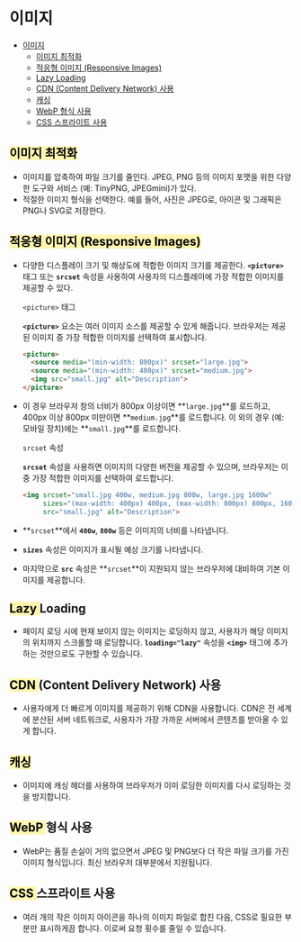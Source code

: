 # 이미지

- [이미지](#이미지)
  - [이미지 최적화](#이미지-최적화)
  - [적응형 이미지 (Responsive Images)](#적응형-이미지-responsive-images)
  - [Lazy Loading](#lazy-loading)
  - [CDN (Content Delivery Network) 사용](#cdn-content-delivery-network-사용)
  - [캐싱](#캐싱)
  - [WebP 형식 사용](#webp-형식-사용)
  - [CSS 스프라이트 사용](#css-스프라이트-사용)

## <span style='background-color: #fff5b1; color: black'>이미지 최적화</span>
- 이미지를 압축하여 파일 크기를 줄인다. JPEG, PNG 등의 이미지 포맷을 위한 다양한 도구와 서비스 (예: TinyPNG, JPEGmini)가 있다.
- 적절한 이미지 형식을 선택한다. 예를 들어, 사진은 JPEG로, 아이콘 및 그래픽은 PNG나 SVG로 저장한다.
## <span style='background-color: #fff5b1; color: black'>적응형 이미지 (Responsive Images)</span>
- 다양한 디스플레이 크기 및 해상도에 적합한 이미지 크기를 제공한다. **`<picture>`** 태그 또는 **`srcset`** 속성을 사용하여 사용자의 디스플레이에 가장 적합한 이미지를 제공할 수 있다.
    
    `<picture>` 태그
    
    **`<picture>`** 요소는 여러 이미지 소스를 제공할 수 있게 해줍니다. 브라우저는 제공된 이미지 중 가장 적합한 이미지를 선택하여 표시합니다.
    
    ```html
    <picture>
      <source media="(min-width: 800px)" srcset="large.jpg">
      <source media="(min-width: 400px)" srcset="medium.jpg">
      <img src="small.jpg" alt="Description">
    </picture>
    ```
    
- 이 경우 브라우저 창의 너비가 800px 이상이면 **`large.jpg`**를 로드하고, 400px 이상 800px 미만이면 **`medium.jpg`**를 로드합니다. 이 외의 경우 (예: 모바일 장치)에는 **`small.jpg`**를 로드합니다.
    
    `srcset` 속성
    
    **`srcset`** 속성을 사용하면 이미지의 다양한 버전을 제공할 수 있으며, 브라우저는 이 중 가장 적합한 이미지를 선택하여 로드합니다.
    
    ```html
    <img srcset="small.jpg 400w, medium.jpg 800w, large.jpg 1600w"
         sizes="(max-width: 400px) 400px, (max-width: 800px) 800px, 1600px"
         src="small.jpg" alt="Description">
    ```
    
- **`srcset`**에서 **`400w`**, **`800w`** 등은 이미지의 너비를 나타냅니다.
- **`sizes`** 속성은 이미지가 표시될 예상 크기를 나타냅니다.
- 마지막으로 **`src`** 속성은 **`srcset`**이 지원되지 않는 브라우저에 대비하여 기본 이미지를 제공합니다.
## <span style='background-color: #fff5b1; color: black'>Lazy </span>Loading
- 페이지 로딩 시에 현재 보이지 않는 이미지는 로딩하지 않고, 사용자가 해당 이미지의 위치까지 스크롤할 때 로딩합니다. **`loading="lazy"`** 속성을 **`<img>`** 태그에 추가하는 것만으로도 구현할 수 있습니다.
## <span style='background-color: #fff5b1; color: black'>CDN </span>(Content Delivery Network) 사용
- 사용자에게 더 빠르게 이미지를 제공하기 위해 CDN을 사용합니다. CDN은 전 세계에 분산된 서버 네트워크로, 사용자가 가장 가까운 서버에서 콘텐츠를 받아올 수 있게 합니다.
## <span style='background-color: #fff5b1; color: black'>캐싱
- 이미지에 캐싱 헤더를 사용하여 브라우저가 이미 로딩한 이미지를 다시 로딩하는 </span>것을 방지합니다.
## <span style='background-color: #fff5b1; color: black'>WebP </span>형식 사용
- WebP는 품질 손실이 거의 없으면서 JPEG 및 PNG보다 더 작은 파일 크기를 가진 이미지 형식입니다. 최신 브라우저 대부분에서 지원됩니다.
## <span style='background-color: #fff5b1; color: black'>CSS </span>스프라이트 사용
- 여러 개의 작은 이미지 아이콘을 하나의 이미지 파일로 합친 다음, CSS로 필요한 부분만 표시하게끔 합니다. 이로써 요청 횟수를 줄일 수 있습니다.